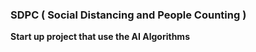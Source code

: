 ### SDPC ( Social Distancing and People Counting )

**Start up project that use the AI Algorithms** 

